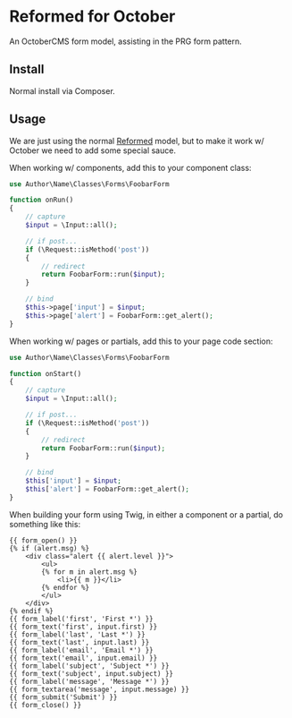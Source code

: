 # Reformed for October

An OctoberCMS form model, assisting in the PRG form pattern.

## Install

Normal install via Composer.

## Usage

We are just using the normal [Reformed](https://github.com/swt83/php-laravel-reformed) model, but to make it work w/ October we need to add some special sauce.

When working w/ components, add this to your component class:

```php
use Author\Name\Classes\Forms\FoobarForm

function onRun()
{
    // capture
    $input = \Input::all();

    // if post...
    if (\Request::isMethod('post'))
    {
        // redirect
        return FoobarForm::run($input);
    }

    // bind
    $this->page['input'] = $input;
    $this->page['alert'] = FoobarForm::get_alert();
}
```

When working w/ pages or partials, add this to your page code section:

```php
use Author\Name\Classes\Forms\FoobarForm

function onStart()
{
    // capture
    $input = \Input::all();

    // if post...
    if (\Request::isMethod('post'))
    {
        // redirect
        return FoobarForm::run($input);
    }

    // bind
    $this['input'] = $input;
    $this['alert'] = FoobarForm::get_alert();
}
```

When building your form using Twig, in either a component or a partial, do something like this:

```
{{ form_open() }}
{% if (alert.msg) %}
    <div class="alert {{ alert.level }}">
        <ul>
        {% for m in alert.msg %}
            <li>{{ m }}</li>
        {% endfor %}
        </ul>
    </div>
{% endif %}
{{ form_label('first', 'First *') }}
{{ form_text('first', input.first) }}
{{ form_label('last', 'Last *') }}
{{ form_text('last', input.last) }}
{{ form_label('email', 'Email *') }}
{{ form_text('email', input.email) }}
{{ form_label('subject', 'Subject *') }}
{{ form_text('subject', input.subject) }}
{{ form_label('message', 'Message *') }}
{{ form_textarea('message', input.message) }}
{{ form_submit('Submit') }}
{{ form_close() }}
```
